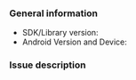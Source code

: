### General information

* SDK/Library version: <!-- Example: 4.7.2 -->
* Android Version and Device: <!-- Example: Motorola Droid Razr Maxx with Android 4.4.2, Samsung S7 with Android 6.0 -->

### Issue description

<!-- To help us quickly reproduce your issue, include as many details as possible, such as logs, steps to reproduce, and so on.  If the issue reports a new feature, follow the [user story](https://en.wikipedia.org/wiki/User_story) format to clearly describe the use case. -->

